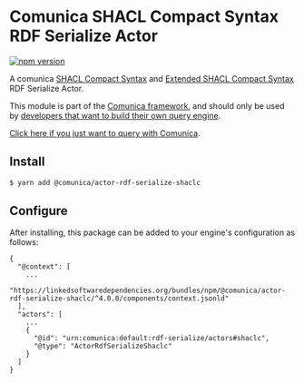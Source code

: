# Comunica SHACL Compact Syntax RDF Serialize Actor

[![npm version](https://badge.fury.io/js/%40comunica%2Factor-rdf-serialize-shaclc.svg)](https://www.npmjs.com/package/@comunica/actor-rdf-serialize-shaclc)

A comunica [SHACL Compact Syntax](https://w3c.github.io/shacl/shacl-compact-syntax/) and [Extended SHACL Compact Syntax](https://github.com/jeswr/shaclcjs#extended-shacl-compact-syntax) RDF Serialize Actor.

This module is part of the [Comunica framework](https://github.com/comunica/comunica),
and should only be used by [developers that want to build their own query engine](https://comunica.dev/docs/modify/).

[Click here if you just want to query with Comunica](https://comunica.dev/docs/query/).

## Install

```bash
$ yarn add @comunica/actor-rdf-serialize-shaclc
```

## Configure

After installing, this package can be added to your engine's configuration as follows:
```text
{
  "@context": [
    ...
    "https://linkedsoftwaredependencies.org/bundles/npm/@comunica/actor-rdf-serialize-shaclc/^4.0.0/components/context.jsonld"
  ],
  "actors": [
    ...
    {
      "@id": "urn:comunica:default:rdf-serialize/actors#shaclc",
      "@type": "ActorRdfSerializeShaclc"
    }
  ]
}
```
